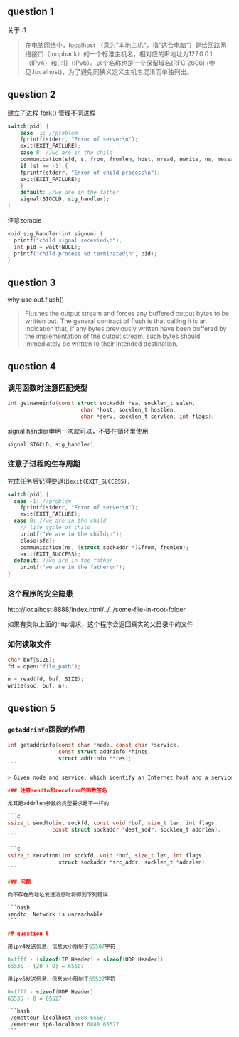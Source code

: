 ## question 1

关于::1

> 在电脑网络中，localhost （意为“本地主机”，指“这台电脑”）是给回路网络接口（loopback）的一个标准主机名，相对应的IP地址为127.0.0.1（IPv4）和[::1]（IPv6）。这个名称也是一个保留域名(RFC 2606) (参见.localhost)，为了避免同狭义定义主机名混淆而单独列出。

## question 2

建立子进程
fork()
管理不同进程
```c
switch(pid) {
    case -1: //problem
    fprintf(stderr, "Error of server\n");
    exit(EXIT_FAILURE);
    case 0: //we are in the child
    communication(sfd, s, from, fromlen, host, nread, nwrite, ns, message, buf);
    if (st == -1) {
    fprintf(stderr, "Error of child process\n");
    exit(EXIT_FAILURE);
    }
    default: //we are in the father
    signal(SIGCLD, sig_handler);
}
```

注意zombie

```c
void sig_handler(int signum) {
  printf("child signal recevied\n");
  int pid = wait(NULL);
  printf("child process %d terminated\n", pid);
}
```

## question 3

why use out.flush()

> Flushes the output stream and forces any buffered output bytes to be written out. The general contract of flush is that calling it is an indication that, if any bytes previously written have been buffered by the implementation of the output stream, such bytes should immediately be written to their intended destination.

## question 4

### 调用函数时注意匹配类型

```c
int getnameinfo(const struct sockaddr *sa, socklen_t salen,
                       char *host, socklen_t hostlen,
                       char *serv, socklen_t servlen, int flags);
```

signal handler申明一次就可以，不要在循环里使用

```c
signal(SIGCLD, sig_handler);
```

### 注意子进程的生存周期

完成任务后记得要退出`exit(EXIT_SUCCESS); `

```c
switch(pid) {
  case -1: //problem
    fprintf(stderr, "Error of server\n");
    exit(EXIT_FAILURE);
  case 0: //we are in the child
    // life cycle of child
    printf("We are in the child\n");
    close(sfd);
    communication(ns, (struct sockaddr *)&from, fromlen);
    exit(EXIT_SUCCESS); 
  default: //we are in the father
    printf("we are in the father\n");
}
```

### 这个程序的安全隐患

http://localhost:8888/index.html/../../some-file-in-root-folder

如果有类似上面的http请求，这个程序会返回真实的父目录中的文件

### 如何读取文件

```c
char buf[SIZE];
fd = open("file_path");

n = read(fd, buf, SIZE);
write(soc, buf, n);


```

## question 5

### `getaddrinfo`函数的作用

````c
int getaddrinfo(const char *node, const char *service,
                const struct addrinfo *hints,
                struct addrinfo **res);
```

> Given node and service, which identify an Internet host and a service, getaddrinfo() returns one or more addrinfo structures, each of which contains an Internet address that can be specified in a call to bind(2) or connect(2).  The getaddrinfo() function  combines the functionality provided by the gethostbyname(3) and getservbyname(3) functions into a single interface, but unlike the latter functions, getaddrinfo() is reentrant and allows programs to eliminate IPv4-versus-IPv6 dependencies.

### 注意sendto和recvfrom的函数签名

尤其是addrlen参数的类型要求是不一样的

```c
ssize_t sendto(int sockfd, const void *buf, size_t len, int flags,
              const struct sockaddr *dest_addr, socklen_t addrlen);
```

```c
ssize_t recvfrom(int sockfd, void *buf, size_t len, int flags,
                struct sockaddr *src_addr, socklen_t *addrlen)
```

### 问题

向不存在的地址发送消息时将得到下列错误

```bash
sendto: Network is unreachable
```

## question 6

用ipv4发送信息，信息大小限制于65507字符

0xffff - (sizeof(IP Header) + sizeof(UDP Header))
65535 - (20 + 8) = 65507

用ipv6发送信息，信息大小限制于65527字符

0xffff - sizeof(UDP Header)
65535 - 8 = 65527

```bash
./emetteur localhost 6888 65507
./emetteur ip6-localhost 6888 65527
```
